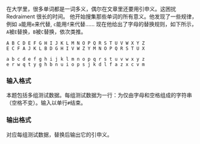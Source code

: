 在大学里，很多单词都是一词多义，偶尔在文章里还要用引申义。这困扰 Redraiment 很长的时间。
他开始搜集那些单词的所有意义。他发现了一些规律，例如
`a`能用`e`来代替, `c`能用`f`来代替……
现在他给出了字母的替换规则，如下所示，`A`被`E`替换，`B`被`C`替换，依次类推。
```
A B C D E F G H I J K L M N O P Q R S T U V W X Y Z
E C F A J K L B D G H I V W Z Y M N O P Q R S T U X

a b c d e f g h i j k l m n o p q r s t u v w x y z
e r w q t y g h b n u i o p s j k d l f a z x c v m
```

### 输入格式

本题包括多组测试数据。每组测试数据为一行：为仅由字母和空格组成的字符串（空格不变）。输入以单行`#`结束。

### 输出格式

对应每组测试数据，替换后输出它的引申义。
